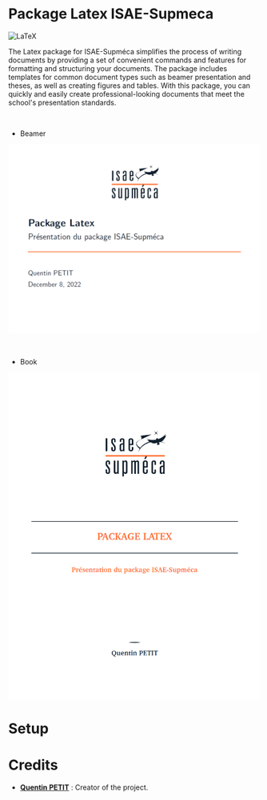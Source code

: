 # Package Latex ISAE-Supmeca

![LaTeX](https://img.shields.io/badge/latex-%23008080.svg?style=for-the-badge&logo=latex&logoColor=white)

The Latex package for ISAE-Supméca simplifies the process of writing documents by providing a set of convenient commands and features for formatting and structuring your documents. The package includes templates for common document types such as beamer presentation and theses, as well as creating figures and tables. With this package, you can quickly and easily create professional-looking documents that meet the school's presentation standards.

<br/>

<ul>
        <li>Beamer</li>
</ul>
<p align="center">
    <img src="https://raw.githubusercontent.com/QuentinPTT/isae-paris-latex/main/assets/beamer-isae-supmeca.png" width="600">
</p>
<br/>
<ul>
        <li>Book</li>
</ul>
<p align="center">
    <img src="https://raw.githubusercontent.com/QuentinPTT/isae-paris-latex/main/assets/book-isae-supmeca.png" width="600">
</p>

# Setup

# Credits

* [**Quentin PETIT**](https://github.com/quentinptt) : Creator of the project.
